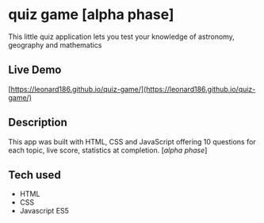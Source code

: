 # quiz game [alpha phase]


This little quiz application lets you test your knowledge of astronomy, geography and mathematics


## Live Demo
[https://leonard186.github.io/quiz-game/](https://leonard186.github.io/quiz-game/)



## Description

This app was built with HTML, CSS and JavaScript offering 10 questions for each topic, live score, statistics at completion.
[*alpha phase*]

## Tech used

* HTML
* CSS
* Javascript ES5
